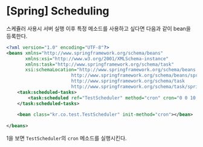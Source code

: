 # [Spring] Scheduling



스케쥴러 사용시 서버 실행 이후 특정 메소드를 사용하고 싶다면 다음과 같이 bean을 등록한다.



```xml
<?xml version="1.0" encoding="UTF-8"?>
<beans xmlns="http://www.springframework.org/schema/beans"
       xmlns:xsi="http://www.w3.org/2001/XMLSchema-instance"
       xmlns:task="http://www.springframework.org/schema/task"
       xsi:schemaLocation="http://www.springframework.org/schema/beans
						http://www.springframework.org/schema/beans/spring-beans-4.2.xsd
						http://www.springframework.org/schema/task
						http://www.springframework.org/schema/task/spring-task-4.2.xsd">
    <task:scheduled-tasks>
        <task:scheduled ref="TestScheduler" method="cron" cron="0 0 10,14 * * MON-FRI"/>
    </task:scheduled-tasks>
    
	<bean class="kr.co.test.TestScheduler" init-method="cron"></bean>  <!-- 1 -->
    
</beans>
```



1을 보면 `TestScheduler`의 `cron` 메소드를 실행시킨다.